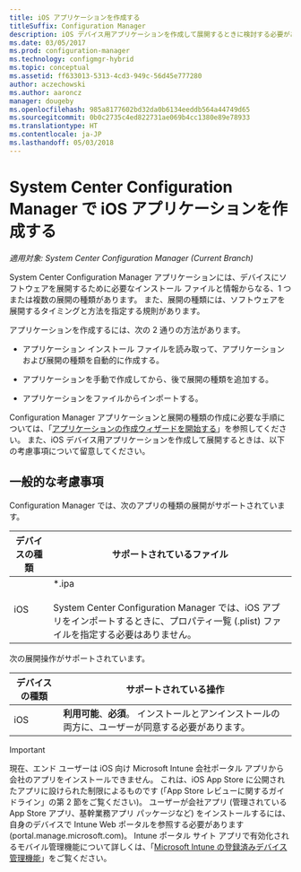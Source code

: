 ```yaml
---
title: iOS アプリケーションを作成する
titleSuffix: Configuration Manager
description: iOS デバイス用アプリケーションを作成して展開するときに検討する必要がある考慮事項について説明します。
ms.date: 03/05/2017
ms.prod: configuration-manager
ms.technology: configmgr-hybrid
ms.topic: conceptual
ms.assetid: ff633013-5313-4cd3-949c-56d45e777280
author: aczechowski
ms.author: aaroncz
manager: dougeby
ms.openlocfilehash: 985a8177602bd32da0b6134eeddb564a44749d65
ms.sourcegitcommit: 0b0c2735c4ed822731ae069b4cc1380e89e78933
ms.translationtype: HT
ms.contentlocale: ja-JP
ms.lasthandoff: 05/03/2018
---
```

# <a name="create-ios-applications-with-system-center-configuration-manager"></a>System Center Configuration Manager で iOS アプリケーションを作成する

*適用対象: System Center Configuration Manager (Current Branch)*

System Center Configuration Manager アプリケーションには、デバイスにソフトウェアを展開するために必要なインストール ファイルと情報からなる、1 つまたは複数の展開の種類があります。 また、展開の種類には、ソフトウェアを展開するタイミングと方法を指定する規則があります。  

 アプリケーションを作成するには、次の 2 通りの方法があります。  

-   アプリケーション インストール ファイルを読み取って、アプリケーションおよび展開の種類を自動的に作成する。  

-   アプリケーションを手動で作成してから、後で展開の種類を追加する。  

-   アプリケーションをファイルからインポートする。  

Configuration Manager アプリケーションと展開の種類の作成に必要な手順については、「[アプリケーションの作成ウィザードを開始する](../../apps/deploy-use/create-applications.md#start-the-create-application-wizard)」を参照してください。 また、iOS デバイス用アプリケーションを作成して展開するときは、以下の考慮事項について留意してください。  

## <a name="general-considerations"></a>一般的な考慮事項  
 Configuration Manager では、次のアプリの種類の展開がサポートされています。  

|デバイスの種類|サポートされているファイル|  
|-----------------|---------------------|  
|iOS|*.ipa<br /><br /> System Center Configuration Manager では、iOS アプリをインポートするときに、プロパティ一覧 (.plist) ファイルを指定する必要はありません。|  

 次の展開操作がサポートされています。  

|デバイスの種類|サポートされている操作|  
|-----------------|-----------------------|  
|iOS|**利用可能**、**必須**。 インストールとアンインストールの両方に、ユーザーが同意する必要があります。

> [!IMPORTANT]  
>  現在、エンド ユーザーは iOS 向け Microsoft Intune 会社ポータル アプリから会社のアプリをインストールできません。 これは、iOS App Store に公開されたアプリに設けられた制限によるものです (「App Store レビューに関するガイドライン」の第 2 節をご覧ください)。 ユーザーが会社アプリ (管理されている App Store アプリ、基幹業務アプリ パッケージなど) をインストールするには、自身のデバイスで Intune Web ポータルを参照する必要があります (portal.manage.microsoft.com)。 Intune ポータル サイト アプリで有効化されるモバイル管理機能について詳しくは、「[Microsoft Intune の登録済みデバイス管理機能](https://technet.microsoft.com/library/dn600287.aspx)」をご覧ください。  

